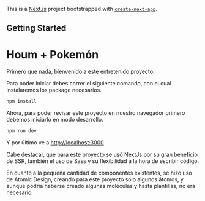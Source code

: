 This is a [Next.js](https://nextjs.org/) project bootstrapped with [`create-next-app`](https://github.com/vercel/next.js/tree/canary/packages/create-next-app).

## Getting Started

# Houm + Pokemón

Primero que nada, bienvenido a este entretenido proyecto.

Para poder iniciar debes correr el siguiente comando, con el cual instalaremos los package necesarios.

```bash
npm install
```

Ahora, para poder revisar este proyecto en nuestro navegador primero debemos iniciarlo en modo desarrollo.
```bash
npm run dev
```

Y por último ve a [http://localhost:3000](http://localhost:3000)

Cabe destacar, que para este proyecto se usó NextJs por su gran beneficio de SSR, también el uso de Sass y su flexibilidad a la hora de escribir código.

En cuanto a la pequeña cantidad de componentes existentes, se hizo uso de Atomic Design, creando para este proyecto solo algunos átomos, y aunque podría haberse creado algunas moléculas y hasta plantillas, no era necesario.